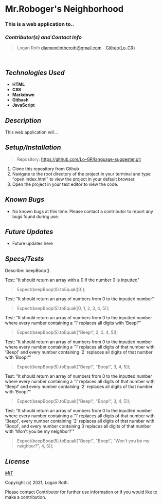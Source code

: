 # **Mr.Roboger's Neighborhood**
### This is a web application to..

 ### _Contributor(s) and Contact Info_
> Logan Roth diamondintheroth@gmail.com - [Github(Lo-GR)](https://github.com/Lo-GR)

<br/>

## _Technologies Used_

* **HTML**
* **CSS**
* **Markdown**
* **Gitbash**
* **JavaScript**

## _Description_
This web application will...

## _Setup/Installation_

> Repository: https://github.com/Lo-GR/language-suggester.git
1. Clone this repository from Github
2. Navigate to the root directory of the project in your terminal and type "open index.html" to view the project in your default browser.
3. Open the project in your text editor to view the code.

## _Known Bugs_
* No known bugs at this time. Please contact a contributor to report any bugs found during use.

## _Future Updates_
* Future updates here

## _Specs/Tests_

Describe: beepBoop().

Test: "It should return an array with a 0 if the number 0 is inputted"
>Expect(beepBoop(0).toEqual([0]);

Test: "It should return an array of numbers from 0 to the inputted number"
> Expect(beepBoop(5).toEqual([0, 1, 2, 3, 4, 5]);

Test: "It should return an array of numbers from 0 to the inputted number where every number containing a '1' replaces all digits with 'Beep!'"
>Expect(beepBoop(5).toEqual(["Beep!", 2, 3, 4, 5]);

Test: "It should return an array of numbers from 0 to the inputted number where every number containing a '1' replaces all digits of that number with 'Beep!' and every number containing '2' replaces all digits of that number with 'Boop!'"
>Expect(beepBoop(5).toEqual(["Beep!", "Boop!", 3, 4, 5]);

Test: "It should return an array of numbers from 0 to the inputted number where every number containing a '1' replaces all digits of that number with 'Beep!' and every number containing '2' replaces all digits of that number with 'Boop!'"
>Expect(beepBoop(5).toEqual(["Beep!", "Boop!", 3, 4, 5]);

Test: "It should return an array of numbers from 0 to the inputted number where every number containing a '1' replaces all digits of that number with 'Beep!', every number containing '2' replaces all digits of that number with 'Boop!', and every number containing 3 replaces all digits of that number with 'Won't you be my neighbor?'"
>Expect(beepBoop(5).toEqual(["Beep!", "Boop!", "Won't you be my neighbor?", 4, 5]);

## _License_

[_MIT_](https://opensource.org/licenses/MIT)

Copyright (c) 2021, Logan Roth.

Please contact Contributor for further use information or if you would like to make a contribution.